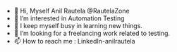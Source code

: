 - 👋 Hi, Myself Anil Rautela @RautelaZone
- 👀 I’m interested in Automation Testing
- 🌱 I keep myself busy in learning new things.
- 💞️ I’m looking for a freelancing work related to testing.
- 📫 How to reach me : LinkedIn-anilrautela
<!---
RautelaZone/RautelaZone is a ✨ special ✨ repository because its `README.md` (this file) appears on your GitHub profile.
You can click the Preview link to take a look at your changes.
--->
